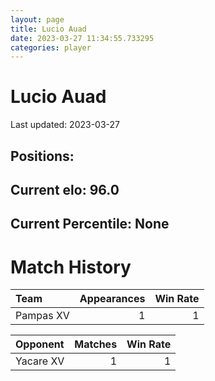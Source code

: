 ```yaml
---  
layout: page  
title: Lucio Auad  
date: 2023-03-27 11:34:55.733295  
categories: player  
---
```

# Lucio Auad


Last updated: 2023-03-27
## Positions: 

## Current elo: 96.0

## Current Percentile: None

# Match History


| Team      |   Appearances |   Win Rate |
|:----------|--------------:|-----------:|
| Pampas XV |             1 |          1 |

| Opponent   |   Matches |   Win Rate |
|:-----------|----------:|-----------:|
| Yacare XV  |         1 |          1 |